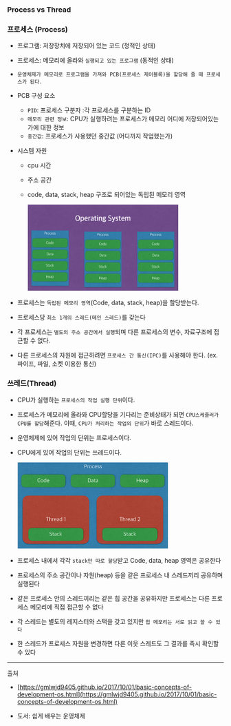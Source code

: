 ### Process vs Thread

### 프로세스 (Process)

- 프로그램: 저장장치에 저장되어 있는 코드 (정적인 상태)
- 프로세스: 메모리에 올라와 `실행되고 있는 프로그램` (동적인 상태)
- `운영체제가 메모리로 프로그램을 가져와 PCB(프로세스 제어블록)을 할당해 줄 때 프로세스가 된다.`

- PCB 구성 요소

  - `PID`: 프로세스 구분자 :각 프로세스를 구분하는 ID
  - `메모리 관련 정보`: CPU가 실행하려는 프로세스가 메모리 어디에 저장되어있는가에 대한 정보
  - `중간값`: 프로세스가 사용했던 중간값 (어디까지 작업했는가)

- 시스템 자원

  - cpu 시간
  - 주소 공간
  - code, data, stack, heap 구조로 되어있는 독립된 메모리 영역

    <img width="350px" height="200px" src="./images/process.png">

- 프로세스는 `독립된 메모리 영역`(Code, data, stack, heap)을 할당받는다.
- 프로세스당 `최소 1개의 스레드(메인 스레드)`를 갖는다
- 각 프로세스는 `별도의 주소 공간에서 실행`되며 다른 프로세스의 변수, 자료구조에 접근할 수 없다.
- 다른 프로세스의 자원에 접근하려면 `프로세스 간 통신(IPC)`를 사용해야 한다.
  (ex. 파이프, 파일, 소켓 이용한 통신)

### 쓰레드(Thread)

- CPU가 실행하는 `프로세스의 작업 실행 단위`이다.
- 프로세스가 메모리에 올라와 CPU할당을 기다리는 준비상태가 되면 `CPU스케줄러가 CPU를 할당`해준다.
  이때, `CPU가 처리하는 작업의 단위`가 바로 스레드이다.
- 운영체제에 있어 작업의 단위는 프로세스이다.
- CPU에게 있어 작업의 단위는 쓰레드이다.

  <img width="350px" height="200px" src="./images/thread.png">

- 프로세스 내에서 각각 `stack만 따로 할당`받고 Code, data, heap 영역은 공유한다
- 프로세스의 주소 공간이나 자원(heap) 등을 같은 프로세스 내 스레드끼리 공유하며 실행된다
- 같은 프로세스 안의 스레드끼리는 같은 힙 공간을 공유하지만 프로세스는 다른 프로세스 메모리에 직접 접근할 수 없다
- 각 스레드는 별도의 레지스터와 스택을 갖고 있지만 `힙 메모리는 서로 읽고 쓸 수 있다`
- 한 스레드가 프로세스 자원을 변경하면 다른 이웃 스레드도 그 결과를 즉시 확인할 수 있다

---

출처

- [https://gmlwjd9405.github.io/2017/10/01/basic-concepts-of-development-os.html](https://gmlwjd9405.github.io/2017/10/01/basic-concepts-of-development-os.html)

* 도서: 쉽게 배우는 운영체제
